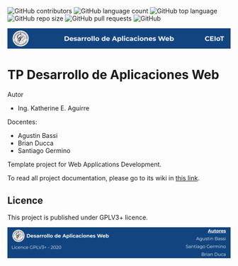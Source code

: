
![GitHub contributors](https://img.shields.io/github/contributors/kathemica/daw-project?style=plastic)
![GitHub language count](https://img.shields.io/github/languages/count/kathemica/daw-project)
![GitHub top language](https://img.shields.io/github/languages/top/kathemica/daw-project?style=plastic)
![GitHub repo size](https://img.shields.io/github/repo-size/kathemica/daw-project?style=plastic)
![GitHub pull requests](https://img.shields.io/github/issues-pr/kathemica/daw-project?style=plastic)
![GitHub](https://img.shields.io/github/license/kathemica/daw-project?style=plastic)

![header](doc/header.png)

# TP Desarrollo de Aplicaciones Web

Autor

* Ing. Katherine E. Aguirre

Docentes:

* Agustin Bassi
* Brian Ducca
* Santiago Germino

Template project for Web Applications Development.

To read all project documentation, please go to its wiki in [this link](https://github.com/ce-iot/daw-project-template/wiki).

## Licence

This project is published under GPLV3+ licence.

![footer](doc/footer.png)

